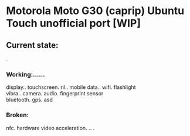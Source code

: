 # Motorola Moto G30 (caprip) Ubuntu Touch unofficial port [WIP]

## Current state:
.
### Working:......
display\..
touchscreen\.
ril\..
mobile data\..
wifi\.
flashlight\
vibra\..
camera\.
audio\.
fingerprint sensor\
bluetooth\.
gps.
asd
### Broken:
nfc\.
hardware video acceleration.
..
.
